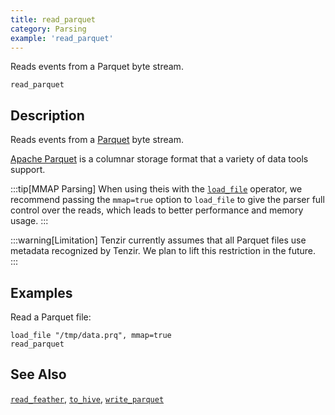 ```yaml
---
title: read_parquet
category: Parsing
example: 'read_parquet'
---
```



Reads events from a Parquet byte stream.

```tql
read_parquet
```

## Description

Reads events from a [Parquet][parquet] byte stream.

[Apache Parquet][parquet] is a columnar storage format that a variety of data
tools support.

[parquet]: https://parquet.apache.org/

:::tip[MMAP Parsing]
When using theis with the [`load_file`](/reference/operators/load_file) operator, we
recommend passing the `mmap=true` option to `load_file` to give the parser full control
over the reads, which leads to better performance and memory usage.
:::

:::warning[Limitation]
Tenzir currently assumes that all Parquet files use metadata recognized by
Tenzir. We plan to lift this restriction in the future.
:::

## Examples

Read a Parquet file:

```tql
load_file "/tmp/data.prq", mmap=true
read_parquet
```

## See Also

[`read_feather`](/reference/operators/read_feather),
[`to_hive`](/reference/operators/to_hive),
[`write_parquet`](/reference/operators/write_parquet)
